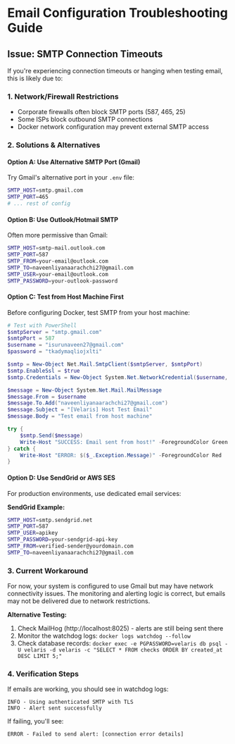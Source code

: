 # Email Configuration Troubleshooting Guide

## Issue: SMTP Connection Timeouts

If you're experiencing connection timeouts or hanging when testing email, this is likely due to:

### 1. Network/Firewall Restrictions
- Corporate firewalls often block SMTP ports (587, 465, 25)
- Some ISPs block outbound SMTP connections
- Docker network configuration may prevent external SMTP access

### 2. Solutions & Alternatives

#### Option A: Use Alternative SMTP Port (Gmail)
Try Gmail's alternative port in your `.env` file:
```bash
SMTP_HOST=smtp.gmail.com
SMTP_PORT=465
# ... rest of config
```

#### Option B: Use Outlook/Hotmail SMTP
Often more permissive than Gmail:
```bash
SMTP_HOST=smtp-mail.outlook.com
SMTP_PORT=587
SMTP_FROM=your-email@outlook.com
SMTP_TO=naveenliyanaarachchi27@gmail.com
SMTP_USER=your-email@outlook.com
SMTP_PASSWORD=your-outlook-password
```

#### Option C: Test from Host Machine First
Before configuring Docker, test SMTP from your host machine:

```powershell
# Test with PowerShell
$smtpServer = "smtp.gmail.com"
$smtpPort = 587
$username = "isurunaveen27@gmail.com"
$password = "tkadymaqliojxlti"

$smtp = New-Object Net.Mail.SmtpClient($smtpServer, $smtpPort)
$smtp.EnableSsl = $true
$smtp.Credentials = New-Object System.Net.NetworkCredential($username, $password)

$message = New-Object System.Net.Mail.MailMessage
$message.From = $username
$message.To.Add("naveenliyanaarachchi27@gmail.com")
$message.Subject = "[Velaris] Host Test Email"
$message.Body = "Test email from host machine"

try {
    $smtp.Send($message)
    Write-Host "SUCCESS: Email sent from host!" -ForegroundColor Green
} catch {
    Write-Host "ERROR: $($_.Exception.Message)" -ForegroundColor Red
}
```

#### Option D: Use SendGrid or AWS SES
For production environments, use dedicated email services:

**SendGrid Example:**
```bash
SMTP_HOST=smtp.sendgrid.net
SMTP_PORT=587
SMTP_USER=apikey
SMTP_PASSWORD=your-sendgrid-api-key
SMTP_FROM=verified-sender@yourdomain.com
SMTP_TO=naveenliyanaarachchi27@gmail.com
```

### 3. Current Workaround

For now, your system is configured to use Gmail but may have network connectivity issues. The monitoring and alerting logic is correct, but emails may not be delivered due to network restrictions.

**Alternative Testing:**
1. Check MailHog (http://localhost:8025) - alerts are still being sent there
2. Monitor the watchdog logs: `docker logs watchdog --follow`
3. Check database records: `docker exec -e PGPASSWORD=velaris db psql -U velaris -d velaris -c "SELECT * FROM checks ORDER BY created_at DESC LIMIT 5;"`

### 4. Verification Steps

If emails are working, you should see in watchdog logs:
```
INFO - Using authenticated SMTP with TLS
INFO - Alert sent successfully
```

If failing, you'll see:
```
ERROR - Failed to send alert: [connection error details]
```
